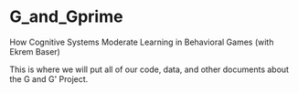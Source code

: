 # G_and_Gprime
How Cognitive Systems Moderate Learning in Behavioral Games (with Ekrem Baser)

This is where we will put all of our code, data, and other documents about the G and G' Project.
